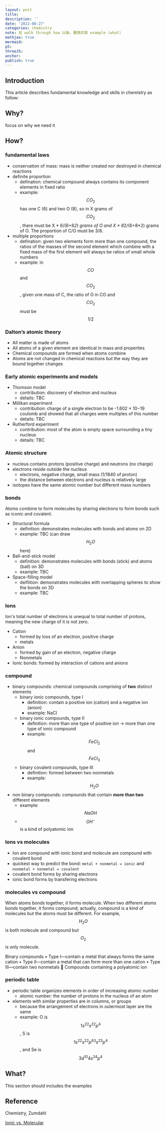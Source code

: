 ```yaml
---
layout: post
title:
description: ''
date: '2022-08-27'
categories: chemistry
note: 在 walk through how 以後，要真的寫 example (what)
mathjax: true
mermaid:
p5:
threeJS:
anchor:
publish: true
---
```


## Introduction

This article describes fundamental knowledge and skills in chemistry as follow:

## Why?

focus on why we need it

## How?

### fundamental laws

* conservation of mass: mass is neither created nor destroyed in chemical reactions
* definite proportion
  * defination: chemical compound always contains its component elements in fixed ratio
  * example: $$CO_2$$ has one C (6) and two O (8), so in X grams of $$CO_2$$, there must be X * 6/(6+8*2) grams of O and X * 8*2/(6+8*2) grams of O. The proportion of C/O must be 3/8.
* multiple proportions
  * defination: given two elements form more than one compound, the ratios of the masses of the second element which combine with a fixed mass of the first element will always be ratios of small whole numbers
  * example: in $$CO$$ and $$CO_2$$, given one mass of C, the ratio of O in CO and $$CO_2$$ must be $$1/2$$

### Dalton’s atomic theory

* All matter is made of atoms
* All atoms of a given element are identical in mass and properties
* Chemical compounds are formed when atoms combine
* Atoms are not changed in chemical reactions but the way they are bound together
changes

### Early atomic experiments and models

* Thomson model
  * contribution: discovery of electron and nucleus
  * details: TBC
* Millikan experiment
  * contribution: charge of a single electron to be -1.602 × 10−19 coulomb and showed that all charges were multiples of this number
  * details: TBC
* Rutherford experiment
  * contribution: most of the atom is empty space surrounding a tiny nucleus
  * details: TBC

### Atomic structure

* nucleus contains protons (positive charge) and neutrons (no charge)
* electrons reside outside the nucleus
  * electrons, negative charge, small mass (1/1840 of proton)
  * the distance between electrons and nucleus is relatively large
* isotopes have the same atomic number but different mass numbers

### bonds

Atoms combine to form molecules by sharing electrons to form bonds such as iconic and covalent.

* Structural formula
  * definition: demonstrates molecules with bonds and atoms on 2D
  * example: TBC (can draw $$H_2O$$ here)
* Ball-and-stick model
  * definition: demonstrates molecules with bonds (stick) and atoms (ball) on 3D
  * example: TBC
* Space-filling model
  * deifiition: demonstrates molecules with overlapping spheres to show the bonds on 3D
  * example: TBC

### Ions

Ion's total number of electrons is unequal to total number of protons, meaning the new charge of it is not zero.

* Cation
  * formed by loss of an electron, positive charge
  * metals
* Anion
  * formed by gain of an electron, negative charge
  * Nonmetals
* Ionic bonds: formed by interaction of cations and anions

### compound

* binary compounds: chemical compounds comprising of **two** distinct elements
  * binary ionic compounds, type I
    * definition: contain a positive ion (cation) and a negative ion (anion)
    * example: NaCl
  * binary ionic compounds, type II
    * definition: more than one type of positive ion -> more than one type of ionic compound
    * example: $$FeCl_2$$ and $$FeCl_3$$
  * binary covalent compounds, type III
    * definition: formed between two nonmetals
    * example: $$H_2O$$
* non binary compounds: compounds that contain **more than two** different elements
  * example: $$NaOH$$
  * $$OH^-$$ is a kind of polyatomic ion

### Ions vs molecules

* Ion are compound with ionic bond and molecule are compound with covalent bond
* quickest way to predict the bond: `metal + nonmetal = ionic` and `nonmetal + nonmetal = covalent`
* covalent bond forms by sharing electrons
* ionic bond forms by transfering electrons

### molecules vs compound

When atoms bonds together, it forms molecule. When two different atoms bonds together, it forms compound; actually, compound is a kind of molecules but the atoms must be different. For example, $$H_2O$$ is both molecule and compound but $$O_2$$ is only molecule.

Binary compounds
• Type I—contain a metal that always forms the same cation
• Type II—contain a metal that can form more than one cation • Type III—contain two nonmetals
􏳂 Compounds containing a polyatomic ion

### periodic table

* periodic table organizes elements in order of increasing atomic number
  * atomic number: the number of protons in the nucleus of an atom
* elements with similar properties are in columns, or groups
  * because the arrangement of electrons in outermost layer are the same
  * example: O is $$1s^22s^22p^4$$, S is $$1s^22s^22p^63s^23p^4$$, and Se is $$3d^{10}4s^24p^4$$

## What?

This section should includes the examples

## Reference

Chemistry, Zumdahl

[Ionic vs. Molecular](https://www.youtube.com/watch?v=PKA4CZwbZWU)
